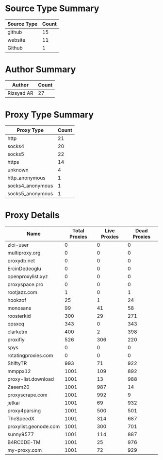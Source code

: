 # Source Type Summary

| Source Type | Count |
|-------------|-------|
| github | 15 |
| website | 11 |
| Github | 1 |


# Author Summary

| Author | Count |
|--------|-------|
| Rizsyad AR | 27 |


# Proxy Type Summary

| Proxy Type | Count |
|------------|-------|
| http | 21 |
| socks4 | 20 |
| socks5 | 22 |
| https | 14 |
| unknown | 4 |
| http_anonymous | 1 |
| socks4_anonymous | 1 |
| socks5_anonymous | 1 |


# Proxy Details

| Name | Total Proxies | Live Proxies | Dead Proxies |
|------|---------------|--------------|---------------|
| zloi-user | 0 | 0 | 0 |
| multiproxy.org | 0 | 0 | 0 |
| proxydb.net | 0 | 0 | 0 |
| ErcinDedeoglu | 0 | 0 | 0 |
| openproxylist.xyz | 0 | 0 | 0 |
| proxyspace.pro | 0 | 0 | 0 |
| rootjazz.com | 1 | 0 | 1 |
| hookzof | 25 | 1 | 24 |
| monosans | 99 | 41 | 58 |
| roosterkid | 300 | 29 | 271 |
| opsxcq | 343 | 0 | 343 |
| clarketm | 400 | 2 | 398 |
| proxifly | 526 | 306 | 220 |
| spys | 0 | 0 | 0 |
| rotatingproxies.com | 0 | 0 | 0 |
| ShiftyTR | 993 | 71 | 922 |
| mmppx12 | 1001 | 109 | 892 |
| proxy-list.download | 1001 | 13 | 988 |
| Zaeem20 | 1001 | 987 | 14 |
| proxyscrape.com | 1001 | 992 | 9 |
| jetkai | 1001 | 69 | 932 |
| proxy4parsing | 1001 | 500 | 501 |
| TheSpeedX | 1001 | 314 | 687 |
| proxylist.geonode.com | 1001 | 300 | 701 |
| sunny9577 | 1001 | 114 | 887 |
| B4RC0DE-TM | 1001 | 25 | 976 |
| my-proxy.com | 1001 | 72 | 929 |
